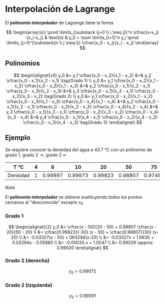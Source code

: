 # Interpolación de Lagrange

El **polinomio interpolador** de Lagrange tiene la forma

$$
\begin{array}{c}
\prod \limits_{\substack {j=0 \\ i \neq j}}^n \cfrac{x-x_j}{x_i-x_j}
& \text{o} &
y_0 = \sum \limits_{i=1}^n y_i \prod \limits_{j=1}^{\substack{n \\ j \neq i}} \cfrac{x_0 - x_j}{x_i - x_j}
\end{array}
$$

## Polinomios

$$
\begin{alignat}{4}
y_0 &= y_1 \cfrac{x_0 - x_2}{x_1 - x_2}
	&+& y_2 \cfrac{x_0 - x_1}{x_2 - x_1} \tag{Grado 1} \\
y_0 &= y_1 \cfrac{x_0 - x_2}{x_1 - x_2} \cfrac{x_0 - x_3}{x_1 - x_3}
	&+& y_2 \cfrac{x_0 - x_1}{x_2 - x_1} \cfrac{x_0 - x_3}{x_2 - x_3}
	&+& y_3 \cfrac{x_0 - x_1}{x_3 - x_1} \cfrac{x_0 - x_2}{x_3 - x_2} \tag{Grado 2} \\
y_0 &= y_1 \cfrac{x_0 - x_2}{x_1 - x_2} \cfrac{x_0 - x_3}{x_1 - x_3} \cfrac{x_0 - x_4}{x_1 - x_4}
	&+& y_2 \cfrac{x_0 - x_1}{x_2 - x_1} \cfrac{x_0 - x_3}{x_2 - x_3} \cfrac{x_0 - x_4}{x_2 - x_4}
	&+& y_3 \cfrac{x_0 - x_1}{x_3 - x_1} \cfrac{x_0 - x_2}{x_3 - x_2} \cfrac{x_0 - x_4}{x_3 - x_4}
	&+& y_4 \cfrac{x_0 - x_1}{x_4 - x_1} \cfrac{x_0 - x_2}{x_4 - x_2} \cfrac{x_0 - x_3}{x_4 - x_3} \tag{Grado 3}
\end{alignat}
$$

## Ejemplo

Se requiere conocer la densidad del agua a 43.7 °C con un polinomio de grado 1,
grado 2 ->, grado 2 <-

|   T °C   |  4  |    6    |   10    |   20    |   50    |   75    |   100   |
| :------: | :-: | :-----: | :-----: | :-----: | :-----: | :-----: | :-----: |
| Densidad |  1  | 0.99997 | 0.99973 | 0.99823 | 0.98807 | 0.97489 | 0.95838 |

> [!NOTE]
>
> El **polinomio interpolador** se obtiene sustituyendo todos los puntos
> cercanos al "desconocido" excepto $x_0$

### Grado 1

$$
\begin{alignat}{2}
y_0 &= \cfrac{x - 50}{20 - 50} + 0.98807 \cfrac{x - 20}{50 - 20} \\
&= \cfrac{0.99823}{-30} (x - 50) + \cfrac{0.98807}{30} (x-20) \\
&= -0.03327(x - 50) + 063294(x-20) \\
&= -0.03327x + 1.6635 + 0.03294x - 0.05880 \\
&= -0.00033 x + 1.0047 \\
&= 0.99029 \approx 0.99020
\end{alignat}
$$

### Grado 2 (derecha)

$$y_0 = 0.99072$$

### Grado 2 (izquierda)

$$y_0 = 0.99091$$

